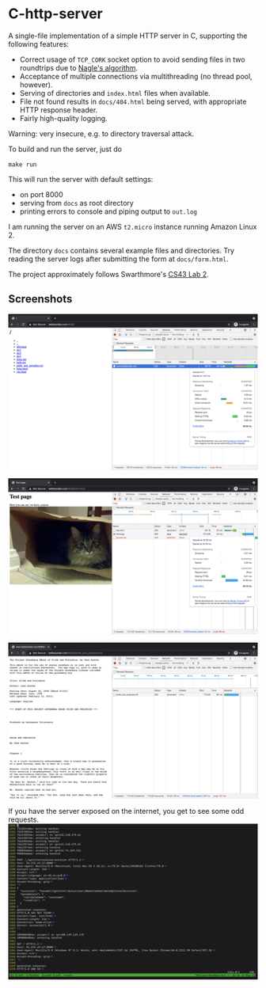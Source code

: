 # C-http-server
A single-file implementation of a simple HTTP server in C, supporting the following features:
* Correct usage of `TCP_CORK` socket option to avoid sending files in two roundtrips due to [Nagle's algorithm](https://en.wikipedia.org/wiki/Nagle%27s_algorithm).
* Acceptance of multiple connections via multithreading (no thread pool, however).
* Serving of directories and `index.html` files when available.
* File not found results in `docs/404.html` being served, with appropriate HTTP response header.
* Fairly high-quality logging.

Warning: very insecure, e.g. to directory traversal attack.

To build and run the server, just do
```
make run
```
This will run the server with default settings:
* on port 8000
* serving from `docs` as root directory
* printing errors to console and piping output to `out.log`

I am running the server on an AWS `t2.micro` instance running Amazon Linux 2.

The directory `docs` contains several example files and directories. Try reading the server logs after submitting the form at `docs/form.html`.

The project approximately follows Swarthmore's [CS43 Lab 2](https://www.cs.swarthmore.edu/~kwebb/cs43/f17/labs/lab2.html).

## Screenshots

![home page](img/home_page.png)

![test page](img/test_page.png)

![ebook page](img/ebook.png)

If you have the server exposed on the internet, you get to see some odd requests.
![logs](img/logs.png)

